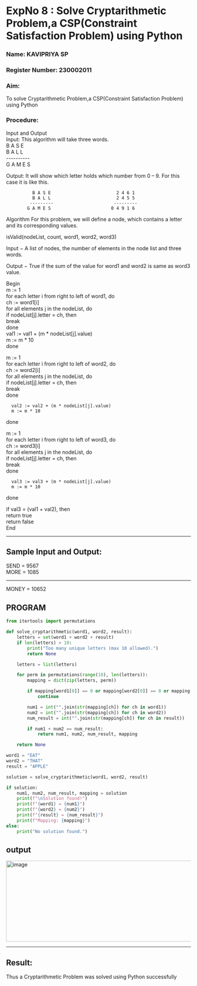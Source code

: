 <h1>ExpNo 8 : Solve Cryptarithmetic Problem,a CSP(Constraint Satisfaction Problem) using Python</h1> 
<h3>Name: KAVIPRIYA SP    </h3>
<h3>Register Number: 230002011 </h3>
<H3>Aim:</H3>
<p>
    To solve Cryptarithmetic Problem,a CSP(Constraint Satisfaction Problem) using Python
</p>
<h3>Procedure:</h3>
Input and Output
<br>Input:
This algorithm will take three words.
<br> B A S E<br>
    B A L L<br>
           ----------<br>
           G A M E S<br>

Output:
It will show which letter holds which number from 0 – 9.
For this case it is like this.

              B A S E                         2 4 6 1
              B A L L                         2 4 5 5
             ---------                       ---------
            G A M E S                       0 4 9 1 6
Algorithm
For this problem, we will define a node, which contains a letter and its corresponding values.<br>

isValid(nodeList, count, word1, word2, word3)<br>

Input − A list of nodes, the number of elements in the node list and three words.<br>

Output − True if the sum of the value for word1 and word2 is same as word3 value.<br>

Begin<br>
   m := 1<br>
   for each letter i from right to left of word1, do<br>
      ch := word1[i]<br>
      for all elements j in the nodeList, do<br>
         if nodeList[j].letter = ch, then<br>
            break<br>
      done<br>
      val1 := val1 + (m * nodeList[j].value)<br>
      m := m * 10<br>
   done<br>

   m := 1<br>
   for each letter i from right to left of word2, do<br>
      ch := word2[i]<br>
      for all elements j in the nodeList, do<br>
         if nodeList[j].letter = ch, then<br>
            break<br>
      done<br>

      val2 := val2 + (m * nodeList[j].value)
      m := m * 10
   done<br>

   m := 1<br>
   for each letter i from right to left of word3, do<br>
      ch := word3[i]<br>
      for all elements j in the nodeList, do<br>
         if nodeList[j].letter = ch, then<br>
            break<br>
      done<br>

      val3 := val3 + (m * nodeList[j].value)
      m := m * 10
   done<br>

   if val3 = (val1 + val2), then<br>
      return true<br>
   return false<br>
End<br>

<hr>
<h2>Sample Input and Output:</h2>
SEND = 9567<br>
MORE = 1085<br>
<hr>
MONEY = 10652<br>

## PROGRAM
```Python
from itertools import permutations

def solve_cryptarithmetic(word1, word2, result):
    letters = set(word1 + word2 + result)
    if len(letters) > 10:
        print("Too many unique letters (max 10 allowed).")
        return None

    letters = list(letters)

    for perm in permutations(range(10), len(letters)):
        mapping = dict(zip(letters, perm))

        if mapping[word1[0]] == 0 or mapping[word2[0]] == 0 or mapping[result[0]] == 0:
            continue

        num1 = int("".join(str(mapping[ch]) for ch in word1))
        num2 = int("".join(str(mapping[ch]) for ch in word2))
        num_result = int("".join(str(mapping[ch]) for ch in result))

        if num1 + num2 == num_result:
            return num1, num2, num_result, mapping

    return None

word1 = "EAT"
word2 = "THAT"
result = "APPLE"

solution = solve_cryptarithmetic(word1, word2, result)

if solution:
    num1, num2, num_result, mapping = solution
    print(f"\nSolution found!")
    print(f"{word1} = {num1}")
    print(f"{word2} = {num2}") 
    print(f"{result} = {num_result}")
    print(f"Mapping: {mapping}")
else:
    print("No solution found.")

```

## output

<img width="649" height="220" alt="image" src="https://github.com/user-attachments/assets/acfca0cf-0395-4989-86a9-a9db157d089b" />




<hr>
<h2>Result:</h2>
<p> Thus a Cryptarithmetic Problem was solved using Python successfully</p>
